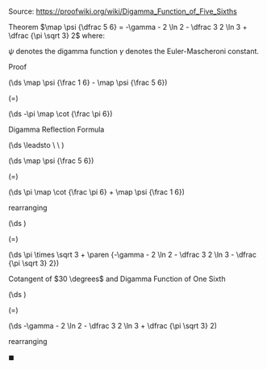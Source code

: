 # 

Source: https://proofwiki.org/wiki/Digamma_Function_of_Five_Sixths

Theorem
$\map \psi {\dfrac 5 6} = -\gamma - 2 \ln 2  - \dfrac 3 2 \ln 3 + \dfrac {\pi \sqrt 3} 2$
where:

$\psi$ denotes the digamma function
$\gamma$ denotes the Euler-Mascheroni constant.


Proof













\(\ds \map \psi {\frac 1 6} - \map \psi {\frac 5 6}\)

\(=\)







\(\ds -\pi \map \cot {\frac \pi 6}\)





Digamma Reflection Formula








\(\ds \leadsto \ \ \)





\(\ds \map \psi {\frac 5 6}\)

\(=\)







\(\ds \pi \map \cot {\frac \pi 6} + \map \psi {\frac 1 6}\)





rearranging














\(\ds \)

\(=\)







\(\ds \pi \times \sqrt 3 + \paren {-\gamma - 2 \ln 2 - \dfrac 3 2 \ln 3 - \dfrac {\pi \sqrt 3} 2}\)





Cotangent of $30 \degrees$ and Digamma Function of One Sixth














\(\ds \)

\(=\)







\(\ds -\gamma - 2 \ln 2 - \dfrac 3 2 \ln 3 + \dfrac {\pi \sqrt 3} 2\)





rearranging



$\blacksquare$






